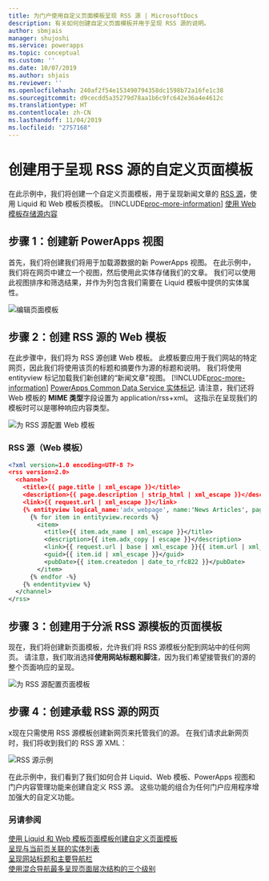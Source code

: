 ```yaml
---
title: 为门户使用自定义页面模板呈现 RSS 源 | MicrosoftDocs
description: 有关如何创建自定义页面模板并用于呈现 RSS 源的说明。
author: sbmjais
manager: shujoshi
ms.service: powerapps
ms.topic: conceptual
ms.custom: ''
ms.date: 10/07/2019
ms.author: shjais
ms.reviewer: ''
ms.openlocfilehash: 240af2f54e153490794358dc1598b72a16fe1c38
ms.sourcegitcommit: d9cecdd5a35279d78aa1b6c9fc642e36a4e4612c
ms.translationtype: HT
ms.contentlocale: zh-CN
ms.lasthandoff: 11/04/2019
ms.locfileid: "2757168"
---
```

# <a name="create-a-custom-page-template-to-render-an-rss-feed"></a>创建用于呈现 RSS 源的自定义页面模板
在此示例中，我们将创建一个自定义页面模板，用于呈现新闻文章的 [RSS 源](https://en.wikipedia.org/wiki/RSS)，使用 Liquid 和 Web 模板页模板。 [!INCLUDE[proc-more-information](../../../includes/proc-more-information.md)] [使用 Web 模板存储源内容](store-content-web-templates.md)  

## <a name="step-1-create-a-new-powerapps-view"></a>步骤 1：创建新 PowerApps 视图

首先，我们将创建我们将用于加载源数据的新 PowerApps 视图。 在此示例中，我们将在网页中建立一个视图，然后使用此实体存储我们的文章。 我们可以使用此视图排序和筛选结果，并作为列包含我们需要在 Liquid 模板中提供的实体属性。

![编辑页面模板](../media/edit-page-template.png "编辑页面模板")  

## <a name="step-2-create-a-web-template-for-rss-feed"></a>步骤 2：创建 RSS 源的 Web 模板

在此步骤中，我们将为 RSS 源创建 Web 模板。 此模板要应用于我们网站的特定网页，因此我们将使用该页的标题和摘要作为源的标题和说明。 我们将使用 entityview 标记加载我们新创建的“新闻文章”视图。 [!INCLUDE[proc-more-information](../../../includes/proc-more-information.md)] [PowerApps Common Data Service 实体标记](portals-entity-tags.md). 请注意，我们还将 Web 模板的 **MIME 类型**字段设置为 application/rss+xml。 这指示在呈现我们的模板时可以是哪种响应内容类型。  

![为 RSS 源配置 Web 模板](../media/web-template-rss-feed.png "为 RSS 源配置 Web 模板")  

### <a name="rss-feed-web-template"></a>RSS 源（Web 模板）

```xml
<?xml version=1.0 encoding=UTF-8 ?>
<rss version=2.0>
  <channel>
    <title>{{ page.title | xml_escape }}</title>
    <description>{{ page.description | strip_html | xml_escape }}</description>
    <link>{{ request.url | xml_escape }}</link>
    {% entityview logical_name:'adx_webpage', name:'News Articles', page_size:20 -%}
      {% for item in entityview.records %}
        <item>
          <title>{{ item.adx_name | xml_escape }}</title>
          <description>{{ item.adx_copy | escape }}</description>
          <link>{{ request.url | base | xml_escape }}{{ item.url | xml_escape }}</link>
          <guid>{{ item.id | xml_escape }}</guid>
          <pubDate>{{ item.createdon | date_to_rfc822 }}</pubDate>
        </item>
      {% endfor -%}
    {% endentityview %}
  </channel>
</rss>
```

## <a name="step-3-create-a-page-template-to-assign-rss-feed-template"></a>步骤 3：创建用于分派 RSS 源模板的页面模板

现在，我们将创建新页面模板，允许我们将 RSS 源模板分配到网站中的任何网页。 请注意，我们取消选择**使用网站标题和脚注**，因为我们希望接管我们的源的整个页面响应的呈现。

![为 RSS 源配置页面模板](../media/page-template-rss-feed.png "为 RSS 源配置页面模板")  

## <a name="step-4-create-a-web-page-to-host-rss-feed"></a>步骤 4：创建承载 RSS 源的网页

x现在只需使用 RSS 源模板创建新网页来托管我们的源。 在我们请求此新网页时，我们将收到我们的 RSS 源 XML：

![RSS 源示例](../media/rss-feed-example.png "RSS 源示例")  

在此示例中，我们看到了我们如何合并 Liquid、Web 模板、PowerApps 视图和门户内容管理功能来创建自定义 RSS 源。 这些功能的组合为任何门户应用程序增加强大的自定义功能。

### <a name="see-also"></a>另请参阅

[使用 Liquid 和 Web 模板页面模板创建自定义页面模板](create-custom-template.md)  
[呈现与当前页关联的实体列表](render-entity-list-current-page.md)  
[呈现网站标题和主要导航栏](render-site-header-primary-navigation.md)  
[使用混合导航最多呈现页面层次结构的三个级别](hybrid-navigation-render-page-hierachy.md)  

